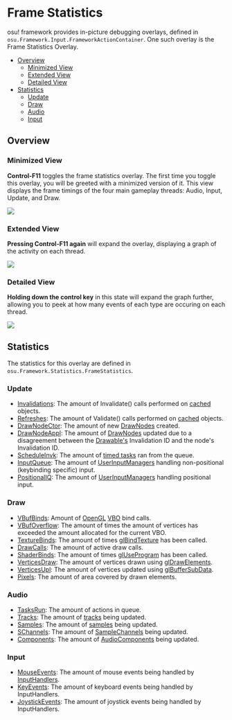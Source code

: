 # Frame Statistics

osu! framework provides in-picture debugging overlays, defined in `osu.Framework.Input.FrameworkActionContainer`. One such overlay is the Frame Statistics Overlay.

* [Overview](https://github.com/ppy/osu-framework/wiki/Frame-Statistics-Overlay/_edit#overview)
  * [Minimized View](https://github.com/ppy/osu-framework/wiki/Frame-Statistics-Overlay/_edit#minimized-view)
  * [Extended View](https://github.com/ppy/osu-framework/wiki/Frame-Statistics-Overlay/_edit#extended-view)
  * [Detailed View](https://github.com/ppy/osu-framework/wiki/Frame-Statistics-Overlay/_edit#detailed-view)
* [Statistics](https://github.com/ppy/osu-framework/wiki/Frame-Statistics-Overlay/_edit#statistics)
  * [Update](https://github.com/ppy/osu-framework/wiki/Frame-Statistics-Overlay/_edit#update)
  * [Draw](https://github.com/ppy/osu-framework/wiki/Frame-Statistics-Overlay/_edit#draw)
  * [Audio](https://github.com/ppy/osu-framework/wiki/Frame-Statistics-Overlay/_edit#audio)
  * [Input](https://github.com/ppy/osu-framework/wiki/Frame-Statistics-Overlay/_edit#input)

## Overview

### Minimized View
**Control-F11** toggles the frame statistics overlay. The first time you toggle this overlay, you will be greeted with a minimized version of it. This view displays the frame timings of the four main gameplay threads: Audio, Input, Update, and Draw. 

![](https://cdn.discordapp.com/attachments/318886668889227266/538264876561203200/Screen_Shot_2019-01-25_at_3.31.08_PM.png)

### Extended View
**Pressing Control-F11 again** will expand the overlay, displaying a graph of the activity on each thread. 

![](https://cdn.discordapp.com/attachments/318886668889227266/538266387014221824/Screen_Shot_2019-01-25_at_4.58.06_PM.png)

### Detailed View
**Holding down the control key** in this state will expand the graph further, allowing you to peek at how many events of each type are occuring on each thread.

![](https://cdn.discordapp.com/attachments/318886668889227266/538268818951241754/unknown-2_copy.png)

## Statistics

The statistics for this overlay are defined in `osu.Framework.Statistics.FrameStatistics`. 

### Update

* [Invalidations](https://github.com/ppy/osu-framework/blob/91ddc390d745c742a43f31cdd53d5fd25d986dc5/osu.Framework/Caching/Cached.cs#L73): The amount of Invalidate() calls performed on [cached](https://github.com/ppy/osu-framework/blob/master/osu.Framework/Caching/Cached.cs) objects.
* [Refreshes](https://github.com/ppy/osu-framework/blob/91ddc390d745c742a43f31cdd53d5fd25d986dc5/osu.Framework/Caching/Cached.cs#L83): The amount of Validate() calls performed on [cached](https://github.com/ppy/osu-framework/blob/master/osu.Framework/Caching/Cached.cs) objects.
* [DrawNodeCtor](https://github.com/ppy/osu-framework/blob/91ddc390d745c742a43f31cdd53d5fd25d986dc5/osu.Framework/Graphics/Drawable.cs#L1691): The amount of new [DrawNodes](https://github.com/ppy/osu-framework/blob/master/osu.Framework/Graphics/DrawNode.cs) created.
* [DrawNodeAppl](https://github.com/ppy/osu-framework/blob/91ddc390d745c742a43f31cdd53d5fd25d986dc5/osu.Framework/Graphics/Drawable.cs#L1697): The amount of [DrawNodes](https://github.com/ppy/osu-framework/blob/naster/osu.Framework/Graphics/DrawNode.cs) updated due to a disagreement between the [Drawable's](https://github.com/ppy/osu-framework/blob/master/osu.Framework/Graphics/Drawable.cs) Invalidation ID and the node's Invalidation ID.
* [ScheduleInvk](https://github.com/ppy/osu-framework/blob/91ddc390d745c742a43f31cdd53d5fd25d986dc5/osu.Framework/Graphics/Containers/CompositeDrawable.cs#L721): The amount of [timed tasks](https://github.com/ppy/osu-framework/blob/master/osu.Framework/Threading/Scheduler.cs) ran from the queue.
* [InputQueue](https://github.com/ppy/osu-framework/blob/91ddc390d745c742a43f31cdd53d5fd25d986dc5/osu.Framework/Input/InputManager.cs#L288): The amount of [UserInputManagers](https://github.com/ppy/osu-framework/blob/master/osu.Framework/Input/UserInputManager.cs) handling non-positional (keybinding specific) input. 
* [PositionalIQ](https://github.com/ppy/osu-framework/blob/91ddc390d745c742a43f31cdd53d5fd25d986dc5/osu.Framework/Input/InputManager.cs#L315): The amount of [UserInputManagers](https://github.com/ppy/osu-framework/blob/master/osu.Framework/Input/UserInputManager.cs) handling positional input.

### Draw
* [VBufBinds](https://github.com/ppy/osu-framework/blob/91ddc390d745c742a43f31cdd53d5fd25d986dc5/osu.Framework/Graphics/OpenGL/GLWrapper.cs#L169): Amount of [OpenGL](https://github.com/ppy/osu-framework/blob/master/osu.Framework/Graphics/OpenGL/GLWrapper.cs) [VBO](https://www.khronos.org/opengl/wiki/Vertex_Specification#Vertex_Buffer_Object) bind calls.
* [VBufOverflow](https://github.com/ppy/osu-framework/blob/91ddc390d745c742a43f31cdd53d5fd25d986dc5/osu.Framework/Graphics/Batches/VertexBatch.cs#L107): The amount of times the amount of vertices has exceeded the amount allocated for the current VBO.
* [TextureBinds](https://github.com/ppy/osu-framework/blob/91ddc390d745c742a43f31cdd53d5fd25d986dc5/osu.Framework/Graphics/OpenGL/GLWrapper.cs#L218): The amount of times [glBindTexture](https://www.khronos.org/registry/OpenGL-Refpages/gl4/html/glBindTexture.xhtml) has been called. 
* [DrawCalls](https://github.com/ppy/osu-framework/blob/91ddc390d745c742a43f31cdd53d5fd25d986dc5/osu.Framework/Graphics/Batches/VertexBatch.cs#L139): The amount of active draw calls.
* [ShaderBinds](https://github.com/ppy/osu-framework/blob/91ddc390d745c742a43f31cdd53d5fd25d986dc5/osu.Framework/Graphics/OpenGL/GLWrapper.cs#L620): The amount of times [glUseProgram](https://www.khronos.org/registry/OpenGL-Refpages/gl4/html/glUseProgram.xhtml) has been called.
* [VerticesDraw](https://github.com/ppy/osu-framework/blob/91ddc390d745c742a43f31cdd53d5fd25d986dc5/osu.Framework/Graphics/Batches/VertexBatch.cs#L140): The amount of vertices drawn using [glDrawElements](https://www.khronos.org/registry/OpenGL-Refpages/gl4/html/glDrawElements.xhtml).
* [VerticesUpl](https://github.com/ppy/osu-framework/blob/91ddc390d745c742a43f31cdd53d5fd25d986dc5/osu.Framework/Graphics/OpenGL/Buffers/VertexBuffer.cs#L121): The amount of vertices updated using [glBufferSubData](https://www.khronos.org/registry/OpenGL-Refpages/es2.0/xhtml/glBufferSubData.xml).
* [Pixels](https://github.com/ppy/osu-framework/blob/91ddc390d745c742a43f31cdd53d5fd25d986dc5/osu.Framework/Graphics/OpenGL/Textures/TextureGLSingle.cs#L265): The amount of area covered by drawn elements.

### Audio

* [TasksRun](https://github.com/ppy/osu-framework/blob/91ddc390d745c742a43f31cdd53d5fd25d986dc5/osu.Framework/Audio/AudioComponent.cs#L63): The amount of actions in queue.
* [Tracks](https://github.com/ppy/osu-framework/blob/91ddc390d745c742a43f31cdd53d5fd25d986dc5/osu.Framework/Audio/Track/Track.cs#L126): The amount of [tracks](https://github.com/ppy/osu-framework/blob/master/osu.Framework/Audio/Track/Track.cs) being updated.
* [Samples](https://github.com/ppy/osu-framework/blob/91ddc390d745c742a43f31cdd53d5fd25d986dc5/osu.Framework/Audio/Sample/SampleManager.cs#L64): The amount of [samples](https://github.com/ppy/osu-framework/blob/master/osu.Framework/Audio/Sample/Sample.cs) being updated.
* [SChannels](https://github.com/ppy/osu-framework/blob/91ddc390d745c742a43f31cdd53d5fd25d986dc5/osu.Framework/Audio/Sample/SampleChannel.cs#L46): The amount of [SampleChannels](https://github.com/ppy/osu-framework/blob/master/osu.Framework/Audio/Sample/SampleChannel.cs) being updated.
* [Components](https://github.com/ppy/osu-framework/blob/91ddc390d745c742a43f31cdd53d5fd25d986dc5/osu.Framework/Audio/AudioComponent.cs#L64): The amount of [AudioComponents](https://github.com/ppy/osu-framework/blob/master/osu.Framework/Audio/AudioComponent.cs) being updated.

### Input

* [MouseEvents](https://github.com/ppy/osu-framework/blob/91ddc390d745c742a43f31cdd53d5fd25d986dc5/osu.Framework/Input/Handlers/Mouse/OsuTKMouseHandlerBase.cs#L57): The amount of mouse events being handled by [InputHandlers](https://github.com/ppy/osu-framework/blob/91ddc390d745c742a43f31cdd53d5fd25d986dc5/osu.Framework/Input/Handlers/InputHandler.cs).
* [KeyEvents](https://github.com/ppy/osu-framework/blob/91ddc390d745c742a43f31cdd53d5fd25d986dc5/osu.Framework/Input/Handlers/Keyboard/OsuTKKeyboardHandler.cs#L58): The amount of keyboard events being handled by InputHandlers.
* [JoystickEvents](https://github.com/ppy/osu-framework/blob/91ddc390d745c742a43f31cdd53d5fd25d986dc5/osu.Framework/Input/Handlers/Joystick/OsuTKJoystickHandler.cs#L43): The amount of joystick events being handled by InputHandlers.

